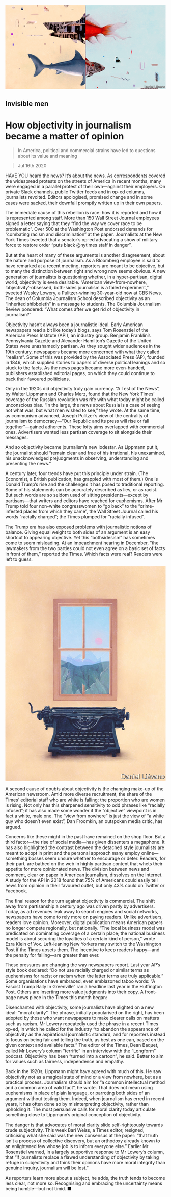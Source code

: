 ![](./images/20200718_BKD001_facebook.jpg)

## Invisible men

# How objectivity in journalism became a matter of opinion

> In America, political and commercial strains have led to questions about its value and meaning

> Jul 16th 2020

HAVE YOU heard the news? It’s about the news. As correspondents covered the widespread protests on the streets of America in recent months, many were engaged in a parallel protest of their own—against their employers. On private Slack channels, public Twitter feeds and in op-ed columns, journalists revolted. Editors apologised, promised change and in some cases were sacked, their downfall promptly written up in their own papers.

The immediate cause of this rebellion is race: how it is reported and how it is represented among staff. More than 150 Wall Street Journal employees signed a letter saying that they “find the way we cover race to be problematic”. Over 500 at the Washington Post endorsed demands for “combating racism and discrimination” at the paper. Journalists at the New York Times tweeted that a senator’s op-ed advocating a show of military force to restore order “puts black @nytimes staff in danger”.

But at the heart of many of these arguments is another disagreement, about the nature and purpose of journalism. As a Bloomberg employee is said to have remarked at a recent meeting, reporters are meant to be objective, but to many the distinction between right and wrong now seems obvious. A new generation of journalists is questioning whether, in a hyper-partisan, digital world, objectivity is even desirable. “American view-from-nowhere, ‘objectivity’-obsessed, both-sides journalism is a failed experiment,” tweeted Wesley Lowery, a Pulitzer-winning 30-year-old now at CBS News. The dean of Columbia Journalism School described objectivity as an “inherited shibboleth” in a message to students. The Columbia Journalism Review pondered: “What comes after we get rid of objectivity in journalism?”

Objectivity hasn’t always been a journalistic ideal. Early American newspapers read a bit like today’s blogs, says Tom Rosenstiel of the American Press Institute (API), an industry group. Benjamin Franklin’s Pennsylvania Gazette and Alexander Hamilton’s Gazette of the United States were unashamedly partisan. As they sought wider audiences in the 19th century, newspapers became more concerned with what they called “realism”. Some of this was provided by the Associated Press (AP), founded in 1846, which supplied stories to papers of diverse political leanings and so stuck to the facts. As the news pages became more even-handed, publishers established editorial pages, on which they could continue to back their favoured politicians.

Only in the 1920s did objectivity truly gain currency. “A Test of the News”, by Walter Lippmann and Charles Merz, found that the New York Times’ coverage of the Russian revolution was rife with what today might be called unconscious bias. “In the large, the news about Russia is a case of seeing not what was, but what men wished to see,” they wrote. At the same time, as communism advanced, Joseph Pulitzer’s view of the centrality of journalism to democracy—“Our Republic and its press will rise or fall together”—gained adherents. These lofty aims overlapped with commercial ones. Advertisers wanted less partisan coverage to sit alongside their messages.

And so objectivity became journalism’s new lodestar. As Lippmann put it, the journalist should “remain clear and free of his irrational, his unexamined, his unacknowledged prejudgments in observing, understanding and presenting the news.”

A century later, four trends have put this principle under strain. (The Economist, a British publication, has grappled with most of them.) One is Donald Trump’s rise and the challenges it has posed to traditional reporting. Some of his statements can be accurately described as lies, or as racist. But such words are so seldom used of sitting presidents—except by partisans—that writers and editors have reached for euphemisms. After Mr Trump told four non-white congresswomen to “go back” to the “crime-infested places from which they came”, the Wall Street Journal called his words “racially charged”; the Times plumped for “racially infused”.

The Trump era has also exposed problems with journalistic notions of balance. Giving equal weight to both sides of an argument is an easy shortcut to appearing objective. Yet this “bothsidesism” has sometimes come to seem misleading. At an impeachment hearing in December, “the lawmakers from the two parties could not even agree on a basic set of facts in front of them,” reported the Times. Which facts were real? Readers were left to guess.

![](./images/20200718_BKD002.jpg)

A second cause of doubts about objectivity is the changing make-up of the American newsroom. Amid more diverse recruitment, the share of the Times’ editorial staff who are white is falling; the proportion who are women is rising. Not only has this sharpened sensitivity to odd phrases like “racially infused”; it has also made some wonder if the “objective” viewpoint is in fact a white, male one. The “view from nowhere” is just the view of “a white guy who doesn’t even exist”, Dan Froomkin, an outspoken media critic, has argued.

Concerns like these might in the past have remained on the shop floor. But a third factor—the rise of social media—has given dissenters a megaphone. It has also highlighted the contrast between the detached style journalists are meant to adopt in print and the personal approach many employ online—something bosses seem unsure whether to encourage or deter. Readers, for their part, are bathed on the web in highly partisan content that whets their appetite for more opinionated news. The division between news and comment, clear on paper in American journalism, dissolves on the internet. A study for the API in 2018 found that 75% of Americans could easily tell news from opinion in their favoured outlet, but only 43% could on Twitter or Facebook.

The final reason for the turn against objectivity is commercial. The shift away from partisanship a century ago was driven partly by advertisers. Today, as ad revenues leak away to search engines and social networks, newspapers have come to rely more on paying readers. Unlike advertisers, readers love opinion. Moreover, digital publication means American papers no longer compete regionally, but nationally. “The local business model was predicated on dominating coverage of a certain place; the national business model is about securing the loyalties of a certain kind of person,” wrote Ezra Klein of Vox. Left-leaning New Yorkers may switch to the Washington Post if the Times upsets them. The incentive to keep readers happy—and the penalty for failing—are greater than ever.

These pressures are changing the way newspapers report. Last year AP’s style book declared: “Do not use racially charged or similar terms as euphemisms for racist or racism when the latter terms are truly applicable.” Some organisations have embraced, even emblazoned taboo words: “A Fascist Trump Rally In Greenville” ran a headline last year in the Huffington Post. Others are inserting more value judgments into their copy. A front-page news piece in the Times this month began:

Disenchanted with objectivity, some journalists have alighted on a new ideal: “moral clarity”. The phrase, initially popularised on the right, has been adopted by those who want newspapers to make clearer calls on matters such as racism. Mr Lowery repeatedly used the phrase in a recent Times op-ed, in which he called for the industry “to abandon the appearance of objectivity as the aspirational journalistic standard, and for reporters instead to focus on being fair and telling the truth, as best as one can, based on the given context and available facts.” The editor of the Times, Dean Baquet, called Mr Lowery’s column “terrific” in an interview with the “Longform” podcast. Objectivity has been “turned into a cartoon”, he said. Better to aim for values such as fairness, independence and empathy.

Back in the 1920s, Lippmann might have agreed with much of this. He saw objectivity not as a magical state of mind or a view from nowhere, but as a practical process. Journalism should aim for “a common intellectual method and a common area of valid fact”, he wrote. That does not mean using euphemisms in place of plain language, or parroting both sides of an argument without testing them. Indeed, when journalism has erred in recent years, it has often done so by misinterpreting objectivity, rather than upholding it. The most persuasive calls for moral clarity today articulate something close to Lippmann’s original conception of objectivity.

The danger is that advocates of moral clarity slide self-righteously towards crude subjectivity. This week Bari Weiss, a Times editor, resigned, criticising what she said was the new consensus at the paper: “that truth isn’t a process of collective discovery, but an orthodoxy already known to an enlightened few whose job is to inform everyone else.” Earlier Mr Rosenstiel warned, in a largely supportive response to Mr Lowery’s column, that “if journalists replace a flawed understanding of objectivity by taking refuge in subjectivity and think their opinions have more moral integrity than genuine inquiry, journalism will be lost.”

As reporters learn more about a subject, he adds, the truth tends to become less clear, not more so. Recognising and embracing the uncertainty means being humble—but not timid. ■